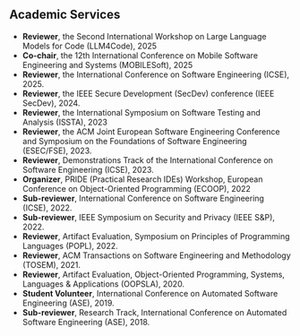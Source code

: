## Academic Services
- **Reviewer**, the Second International Workshop on Large Language Models for Code (LLM4Code), 2025
- **Co-chair**, the 12th International Conference on Mobile Software Engineering and Systems (MOBILESoft), 2025
- **Reviewer**, the International Conference on Software Engineering (ICSE), 2025.
- **Reviewer**, the IEEE Secure Development (SecDev) conference (IEEE SecDev), 2024.
- **Reviewer**, the International Symposium on Software Testing and Analysis (ISSTA), 2023
- **Reviewer**, the ACM Joint European Software Engineering Conference and Symposium on the Foundations of Software Engineering (ESEC/FSE), 2023.
- **Reviewer**, Demonstrations Track of the International Conference on Software Engineering (ICSE), 2023. 
- **Organizer**, PRIDE (Practical Research IDEs) Workshop, European Conference on Object-Oriented Programming (ECOOP), 2022
- **Sub-reviewer**, International Conference on Software Engineering (ICSE), 2022.
- **Sub-reviewer**, IEEE Symposium on Security and Privacy (IEEE S&P), 2022.
- **Reviewer**, Artifact Evaluation, Symposium on Principles of Programming Languages (POPL), 2022.
- **Reviewer**, ACM Transactions on Software Engineering and Methodology (TOSEM), 2021.
- **Reviewer**, Artifact Evaluation, Object-Oriented Programming, Systems, Languages & Applications (OOPSLA), 2020.
- **Student Volunteer**, International Conference on Automated Software Engineering (ASE), 2019.
- **Sub-reviewer**, Research Track, International Conference on Automated Software Engineering (ASE), 2018.
